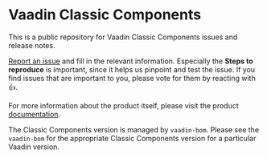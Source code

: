 # Vaadin Classic Components

This is a public repository for Vaadin Classic Components issues and release notes.

[Report an issue](https://github.com/vaadin/classic-components/issues/new) and fill in the relevant information. Especially the **Steps to reproduce** is important, since it helps us pinpoint and test the issue. If you find issues that are important to you, please vote for them by reacting with :+1:.

For more information about the product itself, please visit the product [documentation](https://vaadin.com/docs/latest/flow/advanced/classic-components).

The Classic Components version is managed by `vaadin-bom`. Please see the `vaadin-bom` for the appropriate Classic Components version for a particular Vaadin version.
